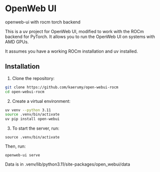 # OpenWeb UI

openweb-ui with rocm torch backend

This is a uv project for OpenWeb UI, modified to work with the ROCm
backend for PyTorch. It allows you to run the OpenWeb UI on systems with
AMD GPUs.

It assumes you have a working ROCm installation and uv installed.

## Installation
1. Clone the repository:

```bash
git clone https://github.com/kaerumy/open-webui-rocm
cd open-webui-rocm
```
2. Create a virtual environment:

```bash
uv venv --python 3.11
source .venv/bin/activate
uv pip install open-webui
```

3. To start the server, run:

```source .venv/bin/activate```

Then, run:

```openweb-ui serve```

Data is in .venv/lib/python3.11/site-packages/open_webui/data
